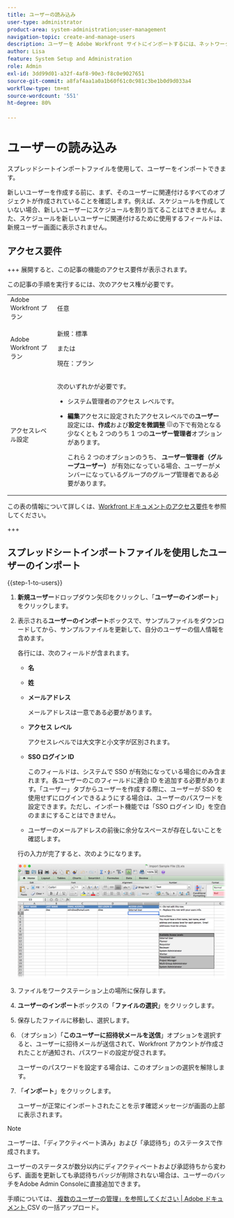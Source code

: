 ```yaml
---
title: ユーザーの読み込み
user-type: administrator
product-area: system-administration;user-management
navigation-topic: create-and-manage-users
description: ユーザーを Adobe Workfront サイトにインポートするには、ネットワークディレクトリサービス（Active Directory や他の LDAP ディレクトリなど）からユーザーを同期するか、スプレッドシートインポートファイルを使用してユーザーをインポートします。
author: Lisa
feature: System Setup and Administration
role: Admin
exl-id: 3dd99d01-a32f-4af8-90e3-f8c0e9027651
source-git-commit: a8faf4aa1a0a1b60f61c0c981c3be1b0d9d033a4
workflow-type: tm+mt
source-wordcount: '551'
ht-degree: 80%

---
```


# ユーザーの読み込み

<!--

>[!IMPORTANT]
>
>The procedure described on this page applies only to organizations that have not yet been onboarded to the Admin Console. If your organization has been onboarded to the Adobe Admin Console, you must perform this action through the Adobe Admin Console.
>
>For instructions on editing a user's profile in the Adobe Admin Console, see the section "Add users" in the article [Bulk Upload Users](https://helpx.adobe.com/jp/enterprise/using/bulk-upload-users.html) or contact your Adobe Admin Console Administrator.
>
>For a list of procedures that differ based on whether your organization has been onboarded to the Adobe Admin Console, see [Platform-based administration differences (Adobe Workfront/Adobe Business Platform)](../../../administration-and-setup/get-started-wf-administration/actions-in-admin-console.md).

-->

スプレッドシートインポートファイルを使用して、ユーザーをインポートできます。

新しいユーザーを作成する前に、まず、そのユーザーに関連付けるすべてのオブジェクトが作成されていることを確認します。例えば、スケジュールを作成していない場合、新しいユーザーにスケジュールを割り当てることはできません。また、スケジュールを新しいユーザーに関連付けるために使用するフィールドは、新規ユーザー画面に表示されません。

## アクセス要件

+++ 展開すると、この記事の機能のアクセス要件が表示されます。

この記事の手順を実行するには、次のアクセス権が必要です。

<table style="table-layout:auto"> 
 <col> 
 <col> 
 <tbody> 
  <tr> 
   <td role="rowheader">Adobe Workfront プラン</td> 
   <td>任意</td> 
  </tr> 
  <tr> 
   <td role="rowheader">Adobe Workfront プラン</td> 
   <td><p>新規：標準</p><p>または</p><p>現在：プラン</p></td> 
  </tr> 
  <tr> 
   <td role="rowheader">アクセスレベル設定</td> 
   <td> <p>次のいずれかが必要です。</p> 
    <ul> 
     <li> <p>システム管理者のアクセス レベルです。 </li> 
     <li> <p><b>編集</b>アクセスに設定されたアクセスレベルでの<b>ユーザー</b>設定には、<b>作成</b>および<b>設定を微調整</b> <img src="assets/gear-icon-in-access-levels.png">の下で有効となる少なくとも 2 つのうち 1 つの<b>ユーザー管理者</b>オプションがあります。 </p> <p>これら 2 つのオプションのうち、<b> ユーザー管理者（グループユーザー） </b> が有効になっている場合、ユーザーがメンバーになっているグループのグループ管理者である必要があります。</p> </li> 
    </ul> </td> 
  </tr> 
 </tbody> 
</table>

この表の情報について詳しくは、[Workfront ドキュメントのアクセス要件](/help/quicksilver/administration-and-setup/add-users/access-levels-and-object-permissions/access-level-requirements-in-documentation.md)を参照してください。

+++

## スプレッドシートインポートファイルを使用したユーザーのインポート

{{step-1-to-users}}

1. **新規ユーザー**&#x200B;ドロップダウン矢印をクリックし、「**ユーザーのインポート**」をクリックします。

1. 表示される&#x200B;**ユーザーのインポート**&#x200B;ボックスで、サンプルファイルをダウンロードしてから、サンプルファイルを更新して、自分のユーザーの個人情報を含めます。

   各行には、次のフィールドが含まれます。

   * **名**
   * **姓**
   * **メールアドレス**

     メールアドレスは一意である必要があります。

   * **アクセス レベル**

     アクセスレベルでは大文字と小文字が区別されます。

   * **SSO ログイン ID**

     このフィールドは、システムで SSO が有効になっている場合にのみ含まれます。各ユーザーのこのフィールドに連合 ID を追加する必要があります。「ユーザー」タブからユーザーを作成する際に、ユーザーが SSO を使用せずにログインできるようにする場合は、ユーザーのパスワードを設定できます。ただし、インポート機能では「SSO ログイン ID」を空白のままにすることはできません。

   * ユーザーのメールアドレスの前後に余分なスペースが存在しないことを確認します。

   行の入力が完了すると、次のようになります。

   ![importing-new-users.png](assets/importing-new-users.png)

1. ファイルをワークステーション上の場所に保存します。
1. **ユーザーのインポート**&#x200B;ボックスの「**ファイルの選択**」をクリックします。

1. 保存したファイルに移動し、選択します。
1. （オプション）「**このユーザーに招待状メールを送信**」オプションを選択すると、ユーザーに招待メールが送信されて、Workfront アカウントが作成されたことが通知され、パスワードの設定が促されます。

   ユーザーのパスワードを設定する場合は、このオプションの選択を解除します。

1. 「**インポート**」をクリックします。

   ユーザーが正常にインポートされたことを示す確認メッセージが画面の上部に表示されます。

>[!NOTE]
>
>ユーザーは、「ディアクティベート済み」および「承認待ち」のステータスで作成されます。
> 
>ユーザーのステータスが数分以内にディアクティベートおよび承認待ちから変わらず、画面を更新しても承認待ちバッジが削除されない場合は、ユーザーのバッチをAdobe Admin Consoleに直接追加できます。
>
>手順については、[ 複数のユーザーの管理」を参照してください | Adobe ドキュメント ](https://helpx.adobe.com/jp/enterprise/using/bulk-upload-users.html)CSV の一括アップロード。

